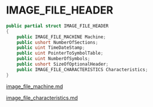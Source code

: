 # IMAGE\_FILE\_HEADER

```csharp
public partial struct IMAGE_FILE_HEADER
{
    public IMAGE_FILE_MACHINE Machine;
    public ushort NumberOfSections;
    public uint TimeDateStamp;
    public uint PointerToSymbolTable;
    public uint NumberOfSymbols;
    public ushort SizeOfOptionalHeader;
    public IMAGE_FILE_CHARACTERISTICS Characteristics;
}
```

[image\_file\_machine.md](../system-information/image\_file\_machine.md "mention")

[image\_file\_characteristics.md](image\_file\_characteristics.md "mention")
